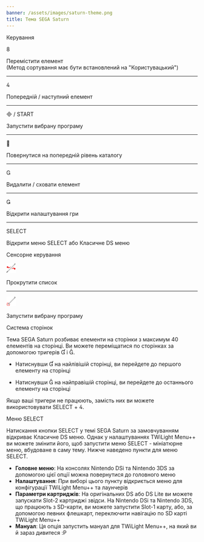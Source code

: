 ```yaml
---
banner: /assets/images/saturn-theme.png
title: Тема SEGA Saturn
---
```


<div id="button-controls" class="section-title">Керування</div>
<div class="section-body">
    <div class="button-action-group">
        <p class="button-action button">&#xE079;</p>
        <p class="button-action-text">Перемістити елемент<br>(Метод сортування має бути встановлений на "Користувацький")</p>
    </div>
    <hr>
    <div class="button-action-group">
        <p class="button-action button">&#xE07E;</p>
        <p class="button-action-text">Попередній / наступний елемент</p>
    </div>
    <hr>
    <div class="button-action-group">
        <p class="button-action"><span class="button">&#xE000; /</span> START</p>
        <p class="button-action-text">Запустити вибрану програму</p>
    </div>
    <hr>
    <div class="button-action-group">
        <p class="button-action button">&#xE001;</p>
        <p class="button-action-text">Повернутися на попередній рівень каталогу</p>
    </div>
    <hr>
    <div class="button-action-group">
        <p class="button-action button">&#xE002;</p>
        <p class="button-action-text">Видалити / сховати елемент</p>
    </div>
    <hr>
    <div class="button-action-group">
        <p class="button-action button">&#xE003;</p>
        <p class="button-action-text">Відкрити налаштування гри</p>
    </div>
    <hr>
    <div class="button-action-group">
        <p class="button-action">SELECT</p>
        <p class="button-action-text">Відкрити меню SELECT або Класичне DS меню</p>
    </div>
</div>

<div id="touch-controls" class="section-title">Сенсорне керування</div>
<div class="section-body">
    <div class="button-action-group">
        <p class="button-action"><img src="/assets/images/left-right.png"></p>
        <p class="button-action-text">Прокрутити список</p>
    </div>
    <hr>
    <div class="button-action-group">
        <p class="button-action"><img src="/assets/images/tap.png"></p>
        <p class="button-action-text">Запустити вибрану програму</p>
    </div>
    <!-- <hr>
    <div>
        <p>
            If the Sort Method is set to "Custom", you can drag the icon up to move it.
        </p>
    </div> -->
</div>

<div id="page-system" class="section-title">Система сторінок</div>
<div class="section-body">
    <p>
        Тема SEGA Saturn розбиває елементи на сторінки з максимум 40 елементів на сторінці. Ви можете переміщатися по сторінках за допомогою тригерів &#xE004; і &#xE005;.
    </p>
    <ul>
        <li><p>Натиснувши &#xE004; на найлівішій сторінці, ви перейдете до першого елементу на сторінці</p></li>
        <li><p>Натиснувши &#xE005; на найправішій сторінці, ви перейдете до останнього елементу на сторінці</p></li>
    </ul>
    <p>
        Якщо ваші тригери не працюють, замість них ви можете використовувати SELECT + &#xE07E;.
    </p>
</div>

<div id="select-menu" class="section-title">Меню SELECT</div>
<div class="section-body">
    <p>
        Натискання кнопки SELECT у темі SEGA Saturn за замовчуванням відкриває Класичне DS меню. Однак у налаштуваннях TWiLight Menu++ ви можете змінити його, щоб запустити меню SELECT - мініатюрне меню, вбудоване в саму тему. Нижче наведено пункти для меню SELECT.
    </p>
    <ul>
        <li><strong>Головне меню</strong>: На консолях Nintendo DSi та Nintendo 3DS за допомогою цієї опції можна повернутися до головного меню</li>
        <li><strong>Налаштування</strong>: При виборі цього пункту відкриється меню для конфігурації TWiLight Menu++ та лаунчерів</li>
        <li><strong>Параметри картриджів</strong>: На оригінальних DS або DS Lite ви можете запускати Slot-2 картриджі звідси. На Nintendo DSi та Nintendo 3DS, що працюють з SD-карти, ви можете запустити Slot-1 карту, або, за допомогою певних флешкарт, переключити навігацію по SD карті TWiLight Menu++</li>
        <li><strong>Мануал</strong>: Ця опція запустить мануал для TWiLight Menu++, на який ви й зараз дивитеся :P</li>
    </ul>
</div>
